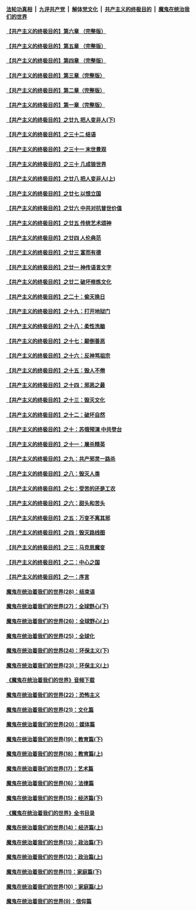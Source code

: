 ####  [法轮功真相](../../../../basic/blob/master/README.md?t=07030002) &nbsp;|&nbsp; [九评共产党](../../../../9ping.md/blob/master/README.md?t=07030002) &nbsp;|&nbsp; [解体党文化](../../../../jtdwh.md/blob/master/README.md?t=07030002)  &nbsp;|&nbsp; [共产主义的终极目的](../../../../gczydzjmd.md/blob/master/README.md?t=07030002) &nbsp;|&nbsp; [魔鬼在统治我们的世界](../../../../mgztzwmdsj.md/blob/master/README.md?t=07030002) 

#### [【共产主义的终极目的】第六章 （完整版）](../pages/nsc422/n11428913.md?t=07030002) 

#### [【共产主义的终极目的】第五章 （完整版）](../pages/nsc422/n11428912.md?t=07030002) 

#### [【共产主义的终极目的】第四章 （完整版）](../pages/nsc422/n11428907.md?t=07030002) 

#### [【共产主义的终极目的】第三章（完整版）](../pages/nsc422/n11428848.md?t=07030002) 

#### [【共产主义的终极目的】第二章（完整版）](../pages/nsc422/n11428831.md?t=07030002) 

#### [【共产主义的终极目的】第一章（完整版）](../pages/nsc422/n11417651.md?t=07030002) 

#### [【共产主义的终极目的】之廿九 把人变非人(下)](../pages/nsc422/n11344140.md?t=07030002) 

#### [【共产主义的终极目的】之三十二 结语](../pages/nsc422/n11360535.md?t=07030002) 

#### [【共产主义的终极目的】之三十一 末世景观](../pages/nsc422/n11351129.md?t=07030002) 

#### [【共产主义的终极目的】之三十 几成狼世界](../pages/nsc422/n11348280.md?t=07030002) 

#### [【共产主义的终极目的】之廿八 把人变非人(上)](../pages/nsc422/n11340492.md?t=07030002) 

#### [【共产主义的终极目的】之廿七 以恨立国](../pages/nsc422/n11336944.md?t=07030002) 

#### [【共产主义的终极目的】之廿六 中共对抗普世价值](../pages/nsc422/n11324785.md?t=07030002) 

#### [【共产主义的终极目的】之廿五 传统艺术颂神](../pages/nsc422/n11296396.md?t=07030002) 

#### [【共产主义的终极目的】之廿四 人伦典范](../pages/nsc422/n11296397.md?t=07030002) 

#### [【共产主义的终极目的】之廿三 富而有德](../pages/nsc422/n11283598.md?t=07030002) 

#### [【共产主义的终极目的】之廿一 神传语言文字](../pages/nsc422/n11263265.md?t=07030002) 

#### [【共产主义的终极目的】之廿二 破坏修炼文化](../pages/nsc422/n11245728.md?t=07030002) 

#### [【共产主义的终极目的】之二十：偷天换日](../pages/nsc422/n11238846.md?t=07030002) 

#### [【共产主义的终极目的】之十九：打开地狱门](../pages/nsc422/n11206376.md?t=07030002) 

#### [【共产主义的终极目的】之十八：柔性洗脑](../pages/nsc422/n11199994.md?t=07030002) 

#### [【共产主义的终极目的】之十七：颠倒善恶](../pages/nsc422/n11179782.md?t=07030002) 

#### [【共产主义的终极目的】之十六：反神骂祖宗](../pages/nsc422/n11166798.md?t=07030002) 

#### [【共产主义的终极目的】之十五：毁人不倦](../pages/nsc422/n11166792.md?t=07030002) 

#### [【共产主义的终极目的】之十四：邪恶之最](../pages/nsc422/n11150249.md?t=07030002) 

#### [【共产主义的终极目的】之十三：毁灭文化](../pages/nsc422/n11135227.md?t=07030002) 

#### [【共产主义的终极目的】之十二：破坏自然](../pages/nsc422/n11135214.md?t=07030002) 

#### [【共产主义的终极目的】之十：苏俄预演 中共登台](../pages/nsc422/n11118424.md?t=07030002) 

#### [【共产主义的终极目的】之十一：屠杀精英](../pages/nsc422/n11118442.md?t=07030002) 

#### [【共产主义的终极目的】之九：共产邪灵一路杀](../pages/nsc422/n11114139.md?t=07030002) 

#### [【共产主义的终极目的】之八：毁灭人类](../pages/nsc422/n11108503.md?t=07030002) 

#### [【共产主义的终极目的】之七：受苦的还是工农](../pages/nsc422/n11101809.md?t=07030002) 

#### [【共产主义的终极目的】之六：甜头和苦头](../pages/nsc422/n11096971.md?t=07030002) 

#### [【共产主义的终极目的】之五：万变不离其邪](../pages/nsc422/n11091285.md?t=07030002) 

#### [【共产主义的终极目的】之四：毁灭路线图](../pages/nsc422/n11086284.md?t=07030002) 

#### [【共产主义的终极目的】之三：马克思魔变](../pages/nsc422/n11061941.md?t=07030002) 

#### [【共产主义的终极目的】之二：中心之国](../pages/nsc422/n11047728.md?t=07030002) 

#### [【共产主义的终极目的】之一：序言](../pages/nsc422/n11086077.md?t=07030002) 

#### [魔鬼在统治着我们的世界(28)：结束语](../pages/nsc422/n10936246.md?t=07030002) 

#### [魔鬼在统治着我们的世界(27)：全球野心(下)](../pages/nsc422/n10928319.md?t=07030002) 

#### [魔鬼在统治着我们的世界(26)：全球野心(上)](../pages/nsc422/n10900318.md?t=07030002) 

#### [魔鬼在统治着我们的世界(25)：全球化](../pages/nsc422/n10788205.md?t=07030002) 

#### [魔鬼在统治着我们的世界(24)：环保主义(下)](../pages/nsc422/n10695307.md?t=07030002) 

#### [魔鬼在统治着我们的世界(23)：环保主义(上)](../pages/nsc422/n10688613.md?t=07030002) 

#### [《魔鬼在统治着我们的世界》音频下载](../pages/nsc422/n10635553.md?t=07030002) 

#### [魔鬼在统治着我们的世界(22)：恐怖主义](../pages/nsc422/n10614727.md?t=07030002) 

#### [魔鬼在统治着我们的世界(21)：文化篇](../pages/nsc422/n10597706.md?t=07030002) 

#### [魔鬼在统治着我们的世界(20)：媒体篇](../pages/nsc422/n10586579.md?t=07030002) 

#### [魔鬼在统治着我们的世界(19)：教育篇(下)](../pages/nsc422/n10564808.md?t=07030002) 

#### [魔鬼在统治着我们的世界(18)：教育篇(上)](../pages/nsc422/n10526970.md?t=07030002) 

#### [魔鬼在统治着我们的世界(17)：艺术篇](../pages/nsc422/n10499093.md?t=07030002) 

#### [魔鬼在统治着我们的世界(16)：法律篇](../pages/nsc422/n10485969.md?t=07030002) 

#### [魔鬼在统治着我们的世界(15)：经济篇(下)](../pages/nsc422/n10469975.md?t=07030002) 

#### [《魔鬼在统治着我们的世界》全书目录](../pages/nsc422/n10464261.md?t=07030002) 

#### [魔鬼在统治着我们的世界(14)：经济篇(上)](../pages/nsc422/n10457370.md?t=07030002) 

#### [魔鬼在统治着我们的世界(13)：政治篇(下)](../pages/nsc422/n10448270.md?t=07030002) 

#### [魔鬼在统治着我们的世界(12)：政治篇(上)](../pages/nsc422/n10444576.md?t=07030002) 

#### [魔鬼在统治着我们的世界(11)：家庭篇(下)](../pages/nsc422/n10440961.md?t=07030002) 

#### [魔鬼在统治着我们的世界(10)：家庭篇(上)](../pages/nsc422/n10435448.md?t=07030002) 

#### [魔鬼在统治着我们的世界(9)：信仰篇](../pages/nsc422/n10432159.md?t=07030002) 

